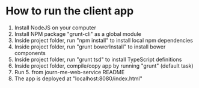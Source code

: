 # How to run the client app #

1. Install NodeJS on your computer
2. Install NPM package "grunt-cli" as a global module
3. Inside project folder, run "npm install" to install local npm dependencies
4. Inside project folder, run "grunt bowerInstall" to install bower components
5. Inside project folder, run "grunt tsd" to install TypeScript definitions
6. Inside project folder, compile/copy app by running "grunt" (default task)
7. Run 5. from journ-me-web-service README
8. The app is deployed at "localhost:8080/index.html"